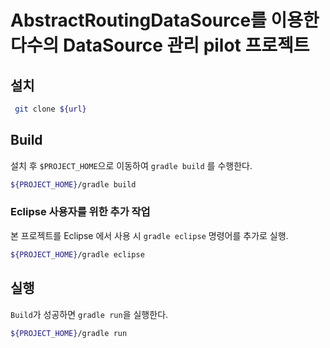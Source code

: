 # AbstractRoutingDataSource를 이용한 다수의 DataSource 관리 pilot 프로젝트
## 설치

```sh
 git clone ${url}

```
## Build
 설치 후 `$PROJECT_HOME`으로 이동하여 `gradle build` 를 수행한다.

```sh
${PROJECT_HOME}/gradle build
```

### Eclipse 사용자를 위한 추가 작업
 본 프로젝트를 Eclipse 에서 사용 시 `gradle eclipse` 명령어를 추가로 실행.

```sh
${PROJECT_HOME}/gradle eclipse
```

## 실행
 `Build`가 성공하면 `gradle run`을 실행한다.

```sh
${PROJECT_HOME}/gradle run

```
